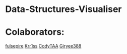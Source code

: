 # Data-Structures-Visualiser

# Colaborators: 
[fulsepire](https://github.com/fulsepire)
[Krr1ss](https://github.com/Kriss)
[CodyTAA](https://github.com/CodyTAA)
[Giryee388](https://github.com/Giryee388)
